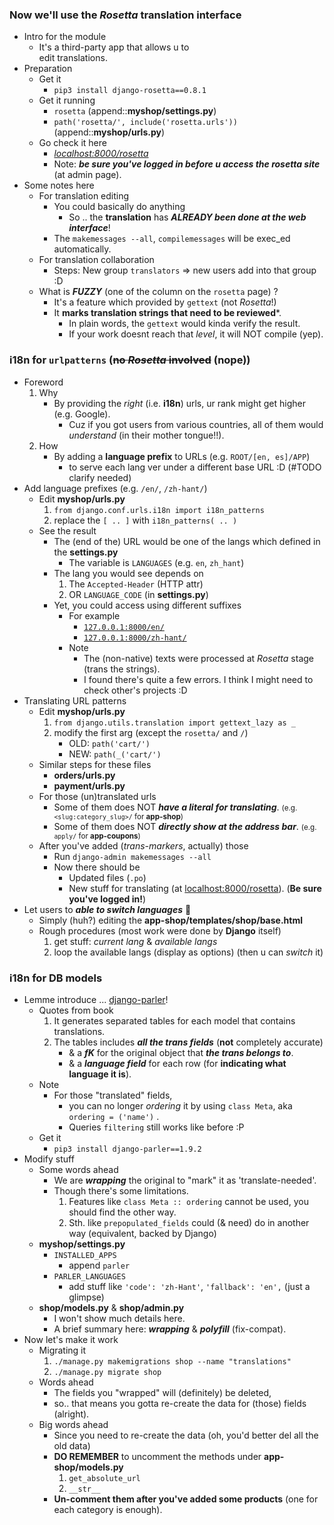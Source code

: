 
### Now we'll use the *Rosetta* translation interface 
- Intro for the module
    - It's a third-party app that allows u to<br>edit translations.
- Preparation
    - Get it 
        - ```pip3 install django-rosetta==0.8.1```
    - Get it running 
        - ```rosetta``` (append::**myshop/settings.py**)
        - ```path('rosetta/', include('rosetta.urls'))``` (append::**myshop/urls.py**)
    - Go check it here
        - [*localhost:8000/rosetta*](http://localhost:8000/rosetta)
        - Note: ***be sure you've logged in before u access the rosetta site*** (at admin page).
- Some notes here 
    - For translation editing
        - You could basically do anything 
            - So .. the **translation** has ***ALREADY been done at the web interface***!
        - The ```makemessages --all```, ```compilemessages``` will be exec_ed automatically.
    - For translation collaboration
        - Steps: New group ```translators``` => new users add into that group :D 
    - What is ***FUZZY*** (one of the column on the ```rosetta``` page) ? 
        - It's a feature which provided by ```gettext``` (not *Rosetta*!)
        - It **marks translation strings that need to be reviewed***.
            - In plain words, the ```gettext``` would kinda verify the result.
            - If your work doesnt reach that *level*, it will NOT compile (yep).

### i18n for **```urlpatterns```** (<del>no *Rosetta* involved</del> (nope))
- Foreword
    1. Why
        - By providing the *right* (i.e. **i18n**) urls, ur rank might get higher (e.g. Google).
            - Cuz if you got users from various countries, all of them would *understand* (in their mother tongue!!).
    2. How
        - By adding a **language prefix** to URLs (e.g. ```ROOT/[en, es]/APP```)
            - to serve each lang ver under a different base URL :D (#TODO clarify needed)
- Add language prefixes (e.g. ```/en/```, ```/zh-hant/```) 
    - Edit **myshop/urls.py**
        1. ```from django.conf.urls.i18n import i18n_patterns```
        2. replace the ```[ .. ]``` with ```i18n_patterns( .. )``` 
    - See the result 
        - The (end of the) URL would be one of the langs which defined in the **settings.py** 
            - The variable is ```LANGUAGES``` (e.g. ```en```, ```zh_hant```)
        - The lang you would see depends on 
            1. The ```Accepted-Header``` (HTTP attr)
            2. OR ```LANGUAGE_CODE``` (in **settings.py**)
        - Yet, you could access using different suffixes
            - For example 
                - [```127.0.0.1:8000/en/```](http://localhost:8000/en/)
                - [```127.0.0.1:8000/zh-hant/```](http://localhost:8000/zh-hant/)
            - Note 
                - The (non-native) texts were processed at *Rosetta* stage (trans the strings).
                - I found there's quite a few errors. I think I might need to check other's projects :D 
- Translating URL patterns 
    - Edit **myshop/urls.py**
        1. ```from django.utils.translation import gettext_lazy as _```
        2. modify the first arg (except the ```rosetta/``` and ```/```)
            - OLD: ```path('cart/')```
            - NEW: ```path(_('cart/')```
    - Similar steps for these files 
        - **orders/urls.py**
        - **payment/urls.py**
    - For those (un)translated urls
        - Some of them does NOT ***have a literal for translating***. <small>(e.g. ```<slug:category_slug>/``` for **app-shop**)</small>
        - Some of them does NOT ***directly show at the address bar***. <small>(e.g. ```apply/``` for **app-coupons**)</small>
    - After you've added (*trans-markers*, actually) those
        - Run ```django-admin makemessages --all```
        - Now there should be 
            - Updated files (```.po```)
            - New stuff for translating (at [localhost:8000/rosetta](http://localhost:8000/rosetta)). (**Be sure you've logged in!**)
- Let users to ***able to switch languages*** 🙂
    - Simply (huh?) editing the **app-shop/templates/shop/base.html**
    - Rough procedures (most work were done by **Django** itself)
        1. get stuff: *current lang* & *available langs* 
        2. loop the available langs (display as options) (then u can *switch* it)
        
### i18n for **DB models**
- Lemme introduce ... [django-parler](https://github.com/django-parler/django-parler)!
    - Quotes from book
        1. It generates separated tables for each model that contains translations.
        2. The tables includes ***all the trans fields*** (**not** completely accurate)
            - & a ***fK*** for the original object that ***the trans belongs to***.
            - & a ***language field*** for each row (for **indicating what language it is**).
    - Note 
        - For those "translated" fields, 
            - you can no longer *ordering* it by using ```class Meta```, aka ```ordering = ('name')``` .
            - Queries ```filtering``` still works like before :P
    - Get it  
        - ```pip3 install django-parler==1.9.2```
- Modify stuff 
    - Some words ahead 
        - We are ***wrapping*** the original to "mark" it as 'translate-needed'.
        - Though there's some limitations.
            1. Features like ```class Meta :: ordering``` cannot be used, you should find the other way.
            2. Sth. like ```prepopulated_fields``` could (& need) do in another way (equivalent, backed by Django)
    - **myshop/settings.py**
        - ```INSTALLED_APPS```
            - append ```parler``` 
        - ```PARLER_LANGUAGES```
            - add stuff like ```'code': 'zh-Hant'```, ```'fallback': 'en',``` (just a glimpse)
    - **shop/models.py** & **shop/admin.py**
        - I won't show much details here. 
        - A brief summary here: ***wrapping*** & ***polyfill*** (fix-compat).
- Now let's make it work 
    - Migrating it 
        1. ```./manage.py makemigrations shop --name "translations"```
        2. ```./manage.py migrate shop```
    - Words ahead 
        - The fields you "wrapped" will (definitely) be deleted, 
        - so.. that means you gotta re-create the data for (those) fields (alright).
    - Big words ahead 
        - Since you need to re-create the data (oh, you'd better del all the old data)
        - **DO REMEMBER** to uncomment the methods under **app-shop/models.py**
            1. ```get_absolute_url```
            2. ```__str__```
        - **Un-comment them after you've added some products** (one for each category is enough).
